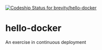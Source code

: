 [ ![Codeship Status for brevity/hello-docker](https://codeship.com/projects/661c2550-b221-0132-f9be-62decd5a7cb3/status?branch=master)](https://codeship.com/projects/69983)
# hello-docker
An exercise in continuous deployment
   
